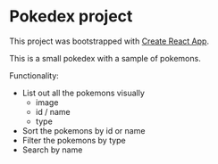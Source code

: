 # Pokedex project

This project was bootstrapped with [Create React App](https://create-react-app.dev/).

This is a small pokedex with a sample of pokemons.

Functionality:

- List out all the pokemons visually
  - image
  - id / name
  - type
- Sort the pokemons by id or name
- Filter the pokemons by type
- Search by name
